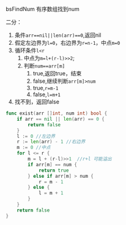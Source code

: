 bsFindNum
有序数组找到num

二分：
1. 条件`arr==nil||len(arr)==0`,返回nil
2. 假定左边界为`l=0`，右边界为`r=n-1`，中点`m=0`
3. 循环条件`l<r`
   1. 中点为`m=l+(r-l)>>2`;
   2. 判断`num==arr[m]`
      1.  true,返回true，结束
      2.  false,继续判断`arr[m]>num`
		 1. true,`r=m-1`
		 2. false,`l=m+1`
4. 找不到，返回false
```go
func exist(arr []int, num int) bool {
	if arr == nil || len(arr) == 0 {
		return false
	}
	l := 0 //左边界
	r := len(arr) - 1 //右边界
	m := 0 //中点
	for l <= r {
		m = l + (r-l)>>1  //r+l 可能溢出
		if arr[m] == num {
			return true
		} else if arr[m] > num {
			r = m - 1
		} else {
			l = m + 1
		}
	}
	return false
}

```

